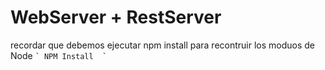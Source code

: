 # WebServer + RestServer 

recordar que debemos ejecutar npm install para recontruir los moduos de Node `` ` NPM Install  ` ``